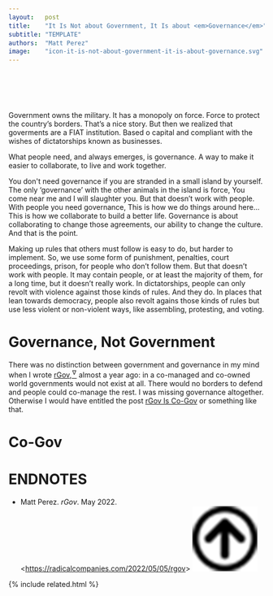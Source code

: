 ```yaml
---
layout:   post
title:    "It Is Not about Government, It Is about <em>Governance</em>"
subtitle: "TEMPLATE"
authors:  "Matt Perez"
image:    "icon-it-is-not-about-government-it-is-about-governance.svg"
---
```


<div style="display:none;">
 <p>Government owns the military. It has a monopoly on force. Force to protect the country&rsquo;s borders. That&rsquo;s a nice story, but what we need is governance based by contributions, not capital.</p>
</div>

<h1>&nbsp;</h1>
 <p>Government owns the military. It has a monopoly on force. Force to protect the country&rsquo;s borders. That&rsquo;s a nice story. But then we realized that goverments are a <span class="_paradigm">FIAT</span> institution. Based o capital and compliant with the wishes of dictatorships known as businesses.</p>
 <p>What people need, and always emerges, is governance. A way to make it easier to collaborate, to live and work together.</p>
 <p>You don't need governance if you are stranded in a small island by yourself. The only &lsquo;governance&rsquo; with the other animals in the island is force, <span class="_quotespan">You come near me and I will slaughter you.</span> But that doesn&rsquo;t work with people. With people you need governance, <span class="_quotespan">This is how we do things around here&hellip; This is how we collaborate to build a better life.</span> Governance is about collaborating to change those agreements, our ability to change the culture. And that is the point.</p>
 <p>Making up rules that others must follow is easy to do, but harder to implement. So, we use some form of punishment, penalties, court proceedings, prison, for people who don&rsquo;t follow them. But that doesn&rsquo;t work with people. It may contain people, or at least the majority of them, for a long time, but it doesn&rsquo;t really work. In dictatorships, people can only revolt with violence against those kinds of rules. And they do. In places that lean towards democracy, people also revolt agains those kinds of rules but use less violent or non-violent ways, like assembling, protesting, and voting.</p>

<h1>Governance, Not Government</h1>
 <p>There was no distinction between government and governance in my mind when I wrote <a href="https://radicalcompanies.com/2022/05/05/rgov">rGov</a>,<a href="#en01"><sup id="bm01">&hairsp;&nabla;&hairsp;</sup></a> almost a year ago: in a co-managed and co-owned world governments would not exist at all. There would no borders to defend and people could co-manage the rest. I was missing governance altogether. Otherwise I would have entitled the post <a href="https://radicalcompanies.com/2022/05/05/rgov">rGov Is Co-Gov</a> or something like that.</p>

<h1>Co-Gov</h1>
 <p></p>

<h1 class="_section">ENDNOTES</h1>
 <ul>
  <li id="en01">
   <p class="_list-item">
    Matt Perez.
    <em>rGov</em>.
    May 2022.
    &lt;<a href="https://radicalcompanies.com/2022/05/05/rgov" target="_blank">https://radicalcompanies.com/2022/05/05/rgov</a>&gt;
    <a class="_uparrow" href="#bm01"><img src="/assets/img/arrow-up-icon.png"></a>
   </p>
  </li>
 </ul>

{% include related.html %}